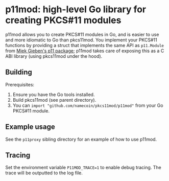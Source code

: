 # p11mod: high-level Go library for creating PKCS#11 modules

p11mod allows you to create PKCS#11 modules in Go, and is easier to use and more idiomatic to Go than pkcs11mod.  You implement your PKCS#11 functions by providing a struct that implements the same API as `p11.Module` from [Miek Gieben's p11 package](https://github.com/miekg/pkcs11/tree/master/p11); p11mod takes care of exposing this as a C ABI library (using pkcs11mod under the hood).

## Building

Prerequisites:

1. Ensure you have the Go tools installed.
2. Build pkcs11mod (see parent directory).
3. You can `import "github.com/namecoin/pkcs11mod/p11mod"` from your Go PKCS#11 module.

## Example usage

See the `p11proxy` sibling directory for an example of how to use p11mod.

## Tracing

Set the environment variable `P11MOD_TRACE=1` to enable debug tracing.  The trace will be outputted to the log file.
